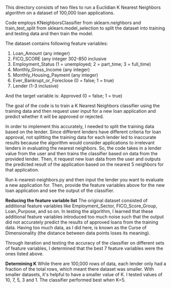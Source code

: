 This directory consists of two files to run a Euclidian K Nearest Neighbors algorithm on a dataset of 100,000 loan applications. 

Code employs KNeighborsClassifier from sklearn.neighbors and train_test_split from sklearn.model_selection to split the dataset into 
training and testing data and then train the model.

The dataset contains following feature variables:

1. Loan_Amount (any integer)
2. FICO_SCORE (any integer 302-850 inclusive
3. Employment_Status (1 = unemployed; 2 = part_time; 3 = full_time)
4. Monthly_Gross_Income (any integer)
5. Monthly_Housing_Payment (any integer) 
6. Ever_Bankrupt_or_Foreclose (0 = false; 1 = true)
7. Lender (1-3 inclusive)

And the target variable is:
Approved (0 = false; 1 = true)

The goal of the code is to train a K Nearest Neighbors classifier using the training data and then request user input for a new loan application
and predict whether it will be approved or rejected.

In order to implement this accurately, I needed to split the training data based on the lender. Since different lenders have different
criteria for loan approval, not splitting the training data for each lender led to inaccurate results because the algorithm would consider
applications to irrelevant lenders in evaluating the nearest neighbors. So, the code takes in a lender value from the user and then trains
the classifier based on data from the provided lender. Then, it request new loan data from the user and outputs the predicted result of
the application based on the nearest 5 neighbors for that application.

Run k-nearest-neighbors.py and then input the lender you want to evaluate a new application for. 
Then, provide the feature variables above for the new loan application and see the output of the classifier.

**Reducing the feature variable list**
The original dataset consisted of additional feature variables like Employment_Sector, FICO_Score_Group, Loan_Purpose, and so on.
In testing the algorithm, I learned that these additional feature variables introduced too much noise such that the output did not
accurately predict the results of approved loans from the training data. Having too much data, as I did here, is known as the 
Curse of Dimensionality (the distance between data points loses its meaning).

Through iteration and testing the accuracy of the classifier on different sets of feature variables, 
I determined that the best 7 feature variables were the ones listed above.

**Determining K**
While there are 100,000 rows of data, each lender only had a fraction of the total rows, which meant there dataset was smaller.
With smaller datasets, it's helpful to have a smaller value of K. I tested values of 10, 7, 5, 3 and 1. The classifier performed
best when K=5.

